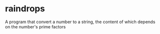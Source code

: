 # raindrops
A program that convert a number to a string, the content of which depends on the number's prime factors
